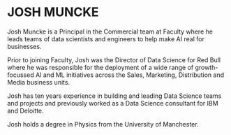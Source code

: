 # JOSH MUNCKE

Josh Muncke is a Principal in the Commercial team at Faculty where he leads teams of data scientists and engineers to help make AI real for businesses.

Prior to joining Faculty, Josh was the Director of Data Science for Red Bull where he was responsible for the deployment of a wide range of growth-focussed AI and ML initiatives across the Sales, Marketing, Distribution and Media business units.

Josh has ten years experience in building and leading Data Science teams and projects and previously worked as a Data Science consultant for IBM and Deloitte.

Josh holds a degree in Physics from the University of Manchester.
